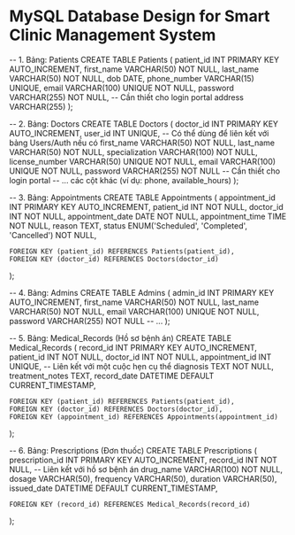 # MySQL Database Design for Smart Clinic Management System

-- 1. Bảng: Patients
CREATE TABLE Patients (
    patient_id INT PRIMARY KEY AUTO_INCREMENT,
    first_name VARCHAR(50) NOT NULL,
    last_name VARCHAR(50) NOT NULL,
    dob DATE,
    phone_number VARCHAR(15) UNIQUE,
    email VARCHAR(100) UNIQUE NOT NULL,
    password VARCHAR(255) NOT NULL, -- Cần thiết cho login portal
    address VARCHAR(255)
);

-- 2. Bảng: Doctors
CREATE TABLE Doctors (
    doctor_id INT PRIMARY KEY AUTO_INCREMENT,
    user_id INT UNIQUE, -- Có thể dùng để liên kết với bảng Users/Auth nếu có
    first_name VARCHAR(50) NOT NULL,
    last_name VARCHAR(50) NOT NULL,
    specialization VARCHAR(100) NOT NULL,
    license_number VARCHAR(50) UNIQUE NOT NULL,
    email VARCHAR(100) UNIQUE NOT NULL,
    password VARCHAR(255) NOT NULL -- Cần thiết cho login portal
    -- ... các cột khác (ví dụ: phone, available_hours)
);

-- 3. Bảng: Appointments
CREATE TABLE Appointments (
    appointment_id INT PRIMARY KEY AUTO_INCREMENT,
    patient_id INT NOT NULL,
    doctor_id INT NOT NULL,
    appointment_date DATE NOT NULL,
    appointment_time TIME NOT NULL,
    reason TEXT,
    status ENUM('Scheduled', 'Completed', 'Cancelled') NOT NULL,
    
    FOREIGN KEY (patient_id) REFERENCES Patients(patient_id),
    FOREIGN KEY (doctor_id) REFERENCES Doctors(doctor_id)
);

-- 4. Bảng: Admins
CREATE TABLE Admins (
    admin_id INT PRIMARY KEY AUTO_INCREMENT,
    first_name VARCHAR(50) NOT NULL,
    last_name VARCHAR(50) NOT NULL,
    email VARCHAR(100) UNIQUE NOT NULL,
    password VARCHAR(255) NOT NULL
    -- ...
);

-- 5. Bảng: Medical_Records (Hồ sơ bệnh án)
CREATE TABLE Medical_Records (
    record_id INT PRIMARY KEY AUTO_INCREMENT,
    patient_id INT NOT NULL,
    doctor_id INT NOT NULL,
    appointment_id INT UNIQUE, -- Liên kết với một cuộc hẹn cụ thể
    diagnosis TEXT NOT NULL,
    treatment_notes TEXT,
    record_date DATETIME DEFAULT CURRENT_TIMESTAMP,
    
    FOREIGN KEY (patient_id) REFERENCES Patients(patient_id),
    FOREIGN KEY (doctor_id) REFERENCES Doctors(doctor_id),
    FOREIGN KEY (appointment_id) REFERENCES Appointments(appointment_id)
);

-- 6. Bảng: Prescriptions (Đơn thuốc)
CREATE TABLE Prescriptions (
    prescription_id INT PRIMARY KEY AUTO_INCREMENT,
    record_id INT NOT NULL, -- Liên kết với hồ sơ bệnh án
    drug_name VARCHAR(100) NOT NULL,
    dosage VARCHAR(50),
    frequency VARCHAR(50),
    duration VARCHAR(50),
    issued_date DATETIME DEFAULT CURRENT_TIMESTAMP,
    
    FOREIGN KEY (record_id) REFERENCES Medical_Records(record_id)
);
